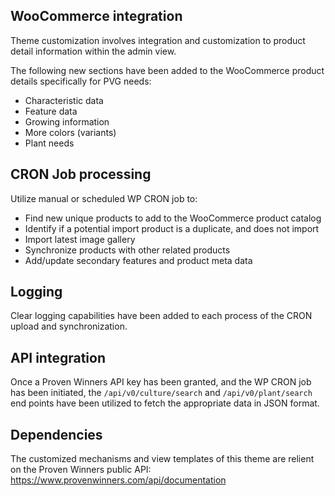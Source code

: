 ## WooCommerce integration

Theme customization involves integration and customization to product detail information within the admin view.

The following new sections have been added to the WooCommerce product details specifically for PVG needs:
- Characteristic data
- Feature data
- Growing information
- More colors (variants)
- Plant needs


## CRON Job processing

Utilize manual or scheduled WP CRON job to:
- Find new unique products to add to the WooCommerce product catalog
- Identify if a potential import product is a duplicate, and does not import
- Import latest image gallery
- Synchronize products with other related products
- Add/update secondary features and product meta data


## Logging

Clear logging capabilities have been added to each process of the CRON upload and synchronization.


## API integration

Once a Proven Winners API key has been granted, and the WP CRON job has been initiated, the `/api/v0/culture/search` and `/api/v0/plant/search` end points have been utilized to fetch the appropriate data in JSON format.


## Dependencies

The customized mechanisms and view templates of this theme are relient on the Proven Winners public API:  
https://www.provenwinners.com/api/documentation
